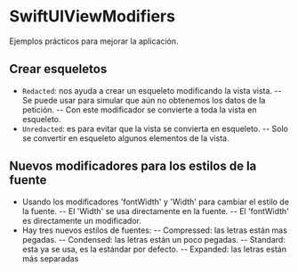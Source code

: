 # SwiftUIViewModifiers
Ejemplos prácticos para mejorar la aplicación.

## Crear esqueletos
- `Redacted`: nos ayuda a crear un esqueleto modificando la vista vista.
-- Se puede usar para simular que aún no obtenemos los datos de la petición.
-- Con este modificador se convierte a toda la vista en esqueleto.
- `Unredacted`: es para evitar que la vista se convierta en esqueleto.
-- Solo se convertir en esqueleto algunos elementos de la vista.

## Nuevos modificadores para los estilos de la fuente
- Usando los modificadores 'fontWidth' y 'Width' para cambiar el estilo de la fuente.
-- El 'Width' se usa directamente en la fuente.
-- El 'fontWidth' es directamente un modificador.
- Hay tres nuevos estilos de fuentes:
-- Compressed: las letras están mas pegadas.
-- Condensed: las letras están un poco pegadas.
-- Standard: esta ya se usa, es la estándar por defecto.
-- Expanded: las letras están más separadas
